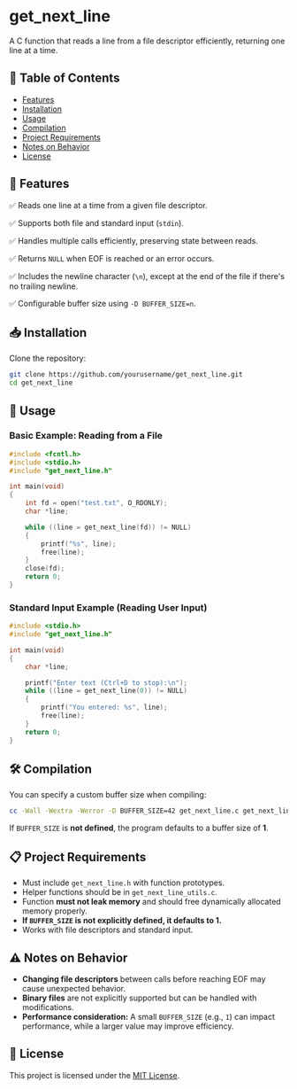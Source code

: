 # **get_next_line**

A C function that reads a line from a file descriptor efficiently, returning one line at a time.

## 📜 Table of Contents
- [Features](#-features)
- [Installation](#-installation)
- [Usage](#-usage)
- [Compilation](#-compilation)
- [Project Requirements](#-project-requirements)
- [Notes on Behavior](#-notes-on-behavior)
- [License](#-license)

## 🚀 Features
✅ Reads one line at a time from a given file descriptor.

✅ Supports both file and standard input (`stdin`).

✅ Handles multiple calls efficiently, preserving state between reads.

✅ Returns `NULL` when EOF is reached or an error occurs.

✅ Includes the newline character (`\n`), except at the end of the file if there's no trailing newline.

✅ Configurable buffer size using `-D BUFFER_SIZE=n`.

## 📥 Installation
Clone the repository:
```sh
git clone https://github.com/yourusername/get_next_line.git
cd get_next_line
```

## 📌 Usage

### **Basic Example: Reading from a File**
```c
#include <fcntl.h>
#include <stdio.h>
#include "get_next_line.h"

int main(void)
{
    int fd = open("test.txt", O_RDONLY);
    char *line;

    while ((line = get_next_line(fd)) != NULL)
    {
        printf("%s", line);
        free(line);
    }
    close(fd);
    return 0;
}
```

### **Standard Input Example (Reading User Input)**
```c
#include <stdio.h>
#include "get_next_line.h"

int main(void)
{
    char *line;

    printf("Enter text (Ctrl+D to stop):\n");
    while ((line = get_next_line(0)) != NULL)
    {
        printf("You entered: %s", line);
        free(line);
    }
    return 0;
}
```

## 🛠 Compilation  
You can specify a custom buffer size when compiling:    
```sh
cc -Wall -Wextra -Werror -D BUFFER_SIZE=42 get_next_line.c get_next_line_utils.c main.c -o gnl
```
If `BUFFER_SIZE` is **not defined**, the program defaults to a buffer size of **1**.

## 📋 Project Requirements  
- Must include `get_next_line.h` with function prototypes.  
- Helper functions should be in `get_next_line_utils.c`.  
- Function **must not leak memory** and should free dynamically allocated memory properly.  
- **If `BUFFER_SIZE` is not explicitly defined, it defaults to 1.**  
- Works with file descriptors and standard input.  

## ⚠️ Notes on Behavior  
- **Changing file descriptors** between calls before reaching EOF may cause unexpected behavior.  
- **Binary files** are not explicitly supported but can be handled with modifications.  
- **Performance consideration:** A small `BUFFER_SIZE` (e.g., `1`) can impact performance, while a larger value may improve efficiency.  

## 📄 License  
This project is licensed under the [MIT License](LICENSE).  
